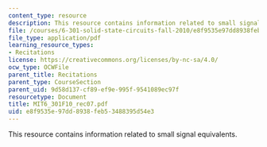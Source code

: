 ```yaml
---
content_type: resource
description: This resource contains information related to small signal equivalents.
file: /courses/6-301-solid-state-circuits-fall-2010/e8f9535e97dd8938feb53488395d54e3_MIT6_301F10_rec07.pdf
file_type: application/pdf
learning_resource_types:
- Recitations
license: https://creativecommons.org/licenses/by-nc-sa/4.0/
ocw_type: OCWFile
parent_title: Recitations
parent_type: CourseSection
parent_uid: 9d58d137-cf89-ef9e-995f-9541089ec97f
resourcetype: Document
title: MIT6_301F10_rec07.pdf
uid: e8f9535e-97dd-8938-feb5-3488395d54e3
---
```

This resource contains information related to small signal equivalents.